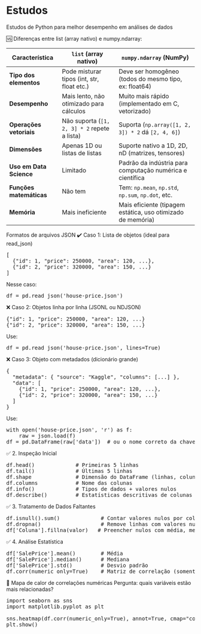  # Estudos
Estudos de Python para melhor desempenho em análises de dados

🆚 Diferenças entre list (array nativo) e numpy.ndarray:

| Característica         | `list` (array nativo)                         | `numpy.ndarray` (NumPy)                                     |
|------------------------|-----------------------------------------------|--------------------------------------------------------------|
| **Tipo dos elementos** | Pode misturar tipos (int, str, float etc.)    | Deve ser homogêneo (todos do mesmo tipo, ex: float64)        |
| **Desempenho**         | Mais lento, não otimizado para cálculos       | Muito mais rápido (implementado em C, vetorizado)            |
| **Operações vetoriais**| Não suporta (`[1, 2, 3] * 2` repete a lista)  | Suporta (`np.array([1, 2, 3]) * 2` dá `[2, 4, 6]`)           |
| **Dimensões**          | Apenas 1D ou listas de listas                 | Suporte nativo a 1D, 2D, nD (matrizes, tensores)             |
| **Uso em Data Science**| Limitado                                      | Padrão da indústria para computação numérica e científica     |
| **Funções matemáticas**| Não tem                                       | Tem: `np.mean`, `np.std`, `np.sum`, `np.dot`, etc.           |
| **Memória**            | Mais ineficiente                              | Mais eficiente (tipagem estática, uso otimizado de memória)  |


Formatos de arquivos JSON
✔️ Caso 1: Lista de objetos (ideal para read_json)
<pre>
[
  {"id": 1, "price": 250000, "area": 120, ...},
  {"id": 2, "price": 320000, "area": 150, ...}
]
</pre>

Nesse caso:

<pre>
df = pd.read_json('house-price.json')
</pre>

❌ Caso 2: Objetos linha por linha (JSONL ou NDJSON)

<pre>
{"id": 1, "price": 250000, "area": 120, ...}
{"id": 2, "price": 320000, "area": 150, ...}
</pre>

Use:

<pre>
df = pd.read_json('house-price.json', lines=True)
</pre>
  
❌ Caso 3: Objeto com metadados (dicionário grande)

<pre>
{
  "metadata": { "source": "Kaggle", "columns": [...] },
  "data": [
    {"id": 1, "price": 250000, "area": 120, ...},
    {"id": 2, "price": 320000, "area": 150, ...}
  ]
}
</pre>

Use:

<pre>
with open('house-price.json', 'r') as f:
    raw = json.load(f)
df = pd.DataFrame(raw['data'])  # ou o nome correto da chave
</pre>

✅ 2. Inspeção Inicial
<pre>
df.head()             # Primeiras 5 linhas
df.tail()             # Últimas 5 linhas
df.shape              # Dimensão do DataFrame (linhas, colunas)
df.columns            # Nome das colunas
df.info()             # Tipos de dados + valores nulos
df.describe()         # Estatísticas descritivas de colunas numéricas
</pre>

✅ 3. Tratamento de Dados Faltantes

<pre>
df.isnull().sum()             # Contar valores nulos por coluna
df.dropna()                   # Remove linhas com valores nulos (use com cuidado)
df['Coluna'].fillna(valor)   # Preencher nulos com média, mediana, zero etc.
</pre>

✅ 4. Análise Estatística

<pre>
df['SalePrice'].mean()        # Média
df['SalePrice'].median()      # Mediana
df['SalePrice'].std()         # Desvio padrão
df.corr(numeric_only=True)    # Matriz de correlação (somente colunas numéricas)
</pre>

🧩 Mapa de calor de correlações numéricas
Pergunta: quais variáveis estão mais relacionadas?

<pre>
import seaborn as sns
import matplotlib.pyplot as plt

sns.heatmap(df.corr(numeric_only=True), annot=True, cmap="coolwarm")
plt.show()
</pre>
